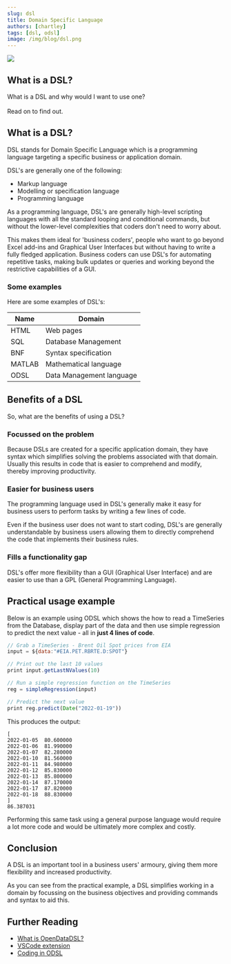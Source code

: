 ```yaml
---
slug: dsl
title: Domain Specific Language
authors: [chartley]
tags: [dsl, odsl]
image: /img/blog/dsl.png
---
```


<div className="row">
  <div className="column">
    <img src="/img/blog/dsl.png"/>
  </div>
  <div className="column">
  <h2>What is a DSL?</h2>  
    What is a DSL and why would I want to use one?
    <br /><br />Read on to find out.
  </div>
</div>

<!--truncate-->

## What is a DSL?
DSL stands for Domain Specific Language which is a programming language targeting a specific business or application domain.

DSL's are generally one of the following:

* Markup language
* Modelling or specification language
* Programming language

As a programming language, DSL's are generally high-level scripting languages with all the standard looping and conditional commands, but without the lower-level complexities that coders don't need to worry about.

This makes them ideal for 'business coders', people who want to go beyond Excel add-ins and Graphical User Interfaces but without having to write a fully fledged application.
Business coders can use DSL's for automating repetitive tasks, making bulk updates or queries and working beyond the restrictive capabilities of a GUI.

### Some examples
Here are some examples of DSL's:

|Name|Domain|
|-|-|
|HTML|Web pages|
|SQL|Database Management|
|BNF|Syntax specification|
|MATLAB|Mathematical language|
|ODSL|Data Management language|

## Benefits of a DSL
So, what are the benefits of using a DSL?

### Focussed on the problem
Because DSLs are created for a specific application domain, they have syntax which simplifies solving the problems associated with that domain.
Usually this results in code that is easier to comprehend and modify, thereby improving productivity.

### Easier for business users
The programming language used in DSL's generally make it easy for business users to perform tasks by writing a few lines of code.

Even if the business user does not want to start coding, DSL's are generally understandable by business users allowing them to directly comprehend the code that implements their business rules.

### Fills a functionality gap
DSL's offer more flexibility than a GUI (Graphical User Interface) and are easier to use than a GPL (General Programming Language).

## Practical usage example
Below is an example using ODSL which shows the how to read a TimeSeries from the Database, display part of the data and then use simple regression to predict the next value - all in **just 4 lines of code**.

```js
// Grab a TimeSeries - Brent Oil Spot prices from EIA
input = ${data:"#EIA.PET.RBRTE.D:SPOT"}

// Print out the last 10 values
print input.getLastNValues(10)

// Run a simple regression function on the TimeSeries
reg = simpleRegression(input)

// Predict the next value
print reg.predict(Date("2022-01-19"))
```

This produces the output:

```
[
2022-01-05	80.600000
2022-01-06	81.990000
2022-01-07	82.280000
2022-01-10	81.560000
2022-01-11	84.980000
2022-01-12	85.830000
2022-01-13	85.800000
2022-01-14	87.170000
2022-01-17	87.820000
2022-01-18	88.830000
]
86.387031
```

Performing this same task using a general purpose language would require a lot more code and would be ultimately more complex and costly.

## Conclusion
A DSL is an important tool in a business users' armoury, giving them more flexibility and increased productivity.

As you can see from the practical example, a DSL simplifies working in a domain by focussing on the business objectives and providing commands and syntax to aid this.



## Further Reading
* [What is OpenDataDSL?](/docs/product/intro)
* [VSCode extension](/docs/user/vscode)
* [Coding in ODSL](/docs/odsl)